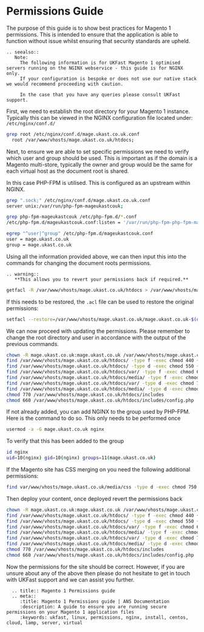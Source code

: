 # Permissions Guide

The purpose of this guide is to show best practices for Magento 1 permissions. This is intended to ensure that the application is able to function without issue whilst ensuring that security standards are upheld.

```eval_rst
.. seealso::
   Note:
     The following information is for UKFast Magento 1 optimised servers running on the NGINX webservice - this guide is for NGINX only.
     If your configuration is bespoke or does not use our native stack we would recommend proceeding with caution.

     In the case that you have any queries please consult UKFast support.
```

First, we need to establish the root directory for your Magento 1 instance.  Typically this can be viewed in the NGINX configuration file located under:
`/etc/nginx/conf.d/`

```bash
grep root /etc/nginx/conf.d/mage.ukast.co.uk.conf
  root /var/www/vhosts/mage.ukast.co.uk/htdocs;
```

Next, to ensure we are able to set specific permissions we need to verify which user and group should be used. This is important as if the domain is a Magento multi-store, typically the owner and group would be the same for each virtual host as the document root is shared.

In this case PHP-FPM is utilised. This is configured as an upstream within NGINX.

```bash
grep ".sock;" /etc/nginx/conf.d/mage.ukast.co.uk.conf
server unix:/var/run/php-fpm-mageukastcouk;

grep php-fpm-mageukastcouk /etc/php-fpm.d/*.conf
/etc/php-fpm.d/mageukastcouk.conf:listen = '/var/run/php-fpm-php-fpm-mageukastcouk'

egrep "^user|^group" /etc/php-fpm.d/mageukastcouk.conf
user = mage.ukast.co.uk
group = mage.ukast.co.uk
```

Using all the information provided above, we can then input this into the commands for changing the document roots permissions.

```eval_rst
.. warning::
   **This allows you to revert your permissions back if required.**
```

```bash
getfacl -R /var/www/vhosts/mage.ukast.co.uk/htdocs > /var/www/vhosts/mage.ukast.co.uk/mage.ukast.co.uk-$(date +"%Y%m%d").acl
```

If this needs to be restored, the `.acl` file can be used to restore the original permissions:

```bash
setfacl --restore=/var/www/vhosts/mage.ukast.co.uk/mage.ukast.co.uk-$(date +"%Y%m%d").acl
```

We can now proceed with updating the permissions. Please remember to change the root directory and user in accordance with the output of the previous commands.

```bash
chown -R mage.ukast.co.uk:mage.ukast.co.uk /var/www/vhosts/mage.ukast.co.uk/htdocs/
find /var/www/vhosts/mage.ukast.co.uk/htdocs/ -type f -exec chmod 440 {} \;
find /var/www/vhosts/mage.ukast.co.uk/htdocs/ -type d -exec chmod 550 {} \;
find /var/www/vhosts/mage.ukast.co.uk/htdocs/var/ -type f -exec chmod 660 {} \;
find /var/www/vhosts/mage.ukast.co.uk/htdocs/media/ -type f -exec chmod 660 {} \;
find /var/www/vhosts/mage.ukast.co.uk/htdocs/var/ -type d -exec chmod 770 {} \;
find /var/www/vhosts/mage.ukast.co.uk/htdocs/media/ -type d -exec chmod 770 {} \;
chmod 770 /var/www/vhosts/mage.ukast.co.uk/htdocs/includes
chmod 660 /var/www/vhosts/mage.ukast.co.uk/htdocs/includes/config.php
```

If not already added, you can add NGINX to the group used by PHP-FPM. Here is the command to do so. This only needs to be performed once

```bash
usermod -a -G mage.ukast.co.uk nginx
```

To verify that this has been added to the group

```bash
id nginx
uid=10(nginx) gid=10(nginx) groups=11(mage.ukast.co.uk)
```

If the Magento site has CSS merging on you need the following additional permissions:

```bash
find var/www/vhosts/mage.ukast.co.uk/media/css -type d -exec chmod 750 {} \;
```

Then deploy your content, once deployed revert the permissions back

```bash
chown -R mage.ukast.co.uk:mage.ukast.co.uk /var/www/vhosts/mage.ukast.co.uk/htdocs/
find /var/www/vhosts/mage.ukast.co.uk/htdocs/ -type f -exec chmod 440 {} \;
find /var/www/vhosts/mage.ukast.co.uk/htdocs/ -type d -exec chmod 550 {} \;
find /var/www/vhosts/mage.ukast.co.uk/htdocs/var/ -type f -exec chmod 660 {} \;
find /var/www/vhosts/mage.ukast.co.uk/htdocs/media/ -type f -exec chmod 660 {} \;
find /var/www/vhosts/mage.ukast.co.uk/htdocs/var/ -type d -exec chmod 770 {} \;
find /var/www/vhosts/mage.ukast.co.uk/htdocs/media/ -type d -exec chmod 770 {} \;
chmod 770 /var/www/vhosts/mage.ukast.co.uk/htdocs/includes
chmod 660 /var/www/vhosts/mage.ukast.co.uk/htdocs/includes/config.php
```

Now the permissions for the site should be correct. However, if you are unsure about any of the above then please do not hesitate to get in touch with UKFast support and we can assist you further.

```eval_rst
  .. title:: Magento 1 Permissions guide
  .. meta::
     :title: Magento 1 Permissions guide | ANS Documentation
     :description: A guide to ensure you are running secure permissions on your Magento 1 application files
     :keywords: ukfast, linux, permissions, nginx, install, centos, cloud, lamp, server, virtual
```
